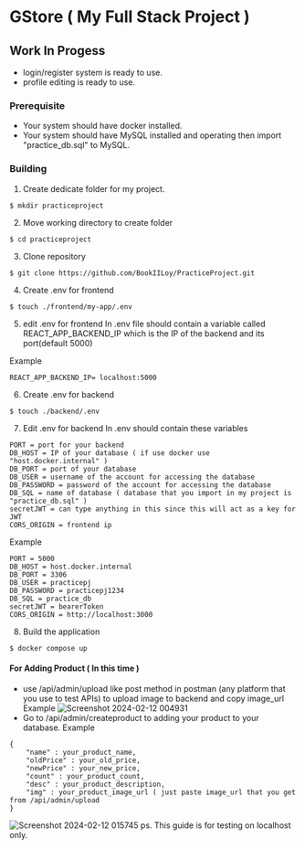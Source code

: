 # GStore ( My Full Stack Project )
## Work In Progess
- login/register system is ready to use.
- profile editing is ready to use.
### Prerequisite
- Your system should have docker installed.
- Your system should have MySQL installed and operating then import "practice_db.sql" to MySQL.

### Building
1. Create dedicate folder for my project.
```console
$ mkdir practiceproject
```
2. Move working directory to create folder
```console
$ cd practiceproject
```
3. Clone repository
```console
$ git clone https://github.com/BookIILoy/PracticeProject.git
```
4. Create .env for frontend
```console
$ touch ./frontend/my-app/.env
```
5. edit .env for frontend In .env file should contain a variable called REACT_APP_BACKEND_IP which is the IP of the backend and its port(default 5000)

Example
```console
REACT_APP_BACKEND_IP= localhost:5000
```

6. Create .env for backend
```console
$ touch ./backend/.env
```

7. Edit .env for backend In .env should contain these variables
```console
PORT = port for your backend
DB_HOST = IP of your database ( if use docker use "host.docker.internal" )
DB_PORT = port of your database
DB_USER = username of the account for accessing the database
DB_PASSWORD = password of the account for accessing the database
DB_SQL = name of database ( database that you import in my project is "practice_db.sql" )
secretJWT = can type anything in this since this will act as a key for JWT
CORS_ORIGIN = frontend ip
```
Example
```console
PORT = 5000
DB_HOST = host.docker.internal
DB_PORT = 3306
DB_USER = practicepj
DB_PASSWORD = practicepj1234
DB_SQL = practice_db
secretJWT = bearerToken
CORS_ORIGIN = http://localhost:3000
```

8. Build the application
```console
$ docker compose up
```
#### For Adding Product ( In this time )
- use  /api/admin/upload like post method in postman (any platform that you use to test APIs) to upload image to backend and copy image_url
Example
![Screenshot 2024-02-12 004931](https://github.com/BookIILoy/PracticeProject/assets/145659447/bfa62049-ac07-492c-b8cb-15d9d8d187d8)
- Go to /api/admin/createproduct to adding your product to your database.
Example
```console
{
    "name" : your_product_name,
    "oldPrice" : your_old_price,
    "newPrice" : your_new_price,
    "count" : your_product_count,
    "desc" : your_product_description,
    "img" : your_product_image_url ( just paste image_url that you get from /api/admin/upload
}
```
![Screenshot 2024-02-12 015745](https://github.com/BookIILoy/PracticeProject/assets/145659447/e7c31620-47d4-4e8a-b3a9-9b4862dadcd5)
ps. This guide is for testing on localhost only.
